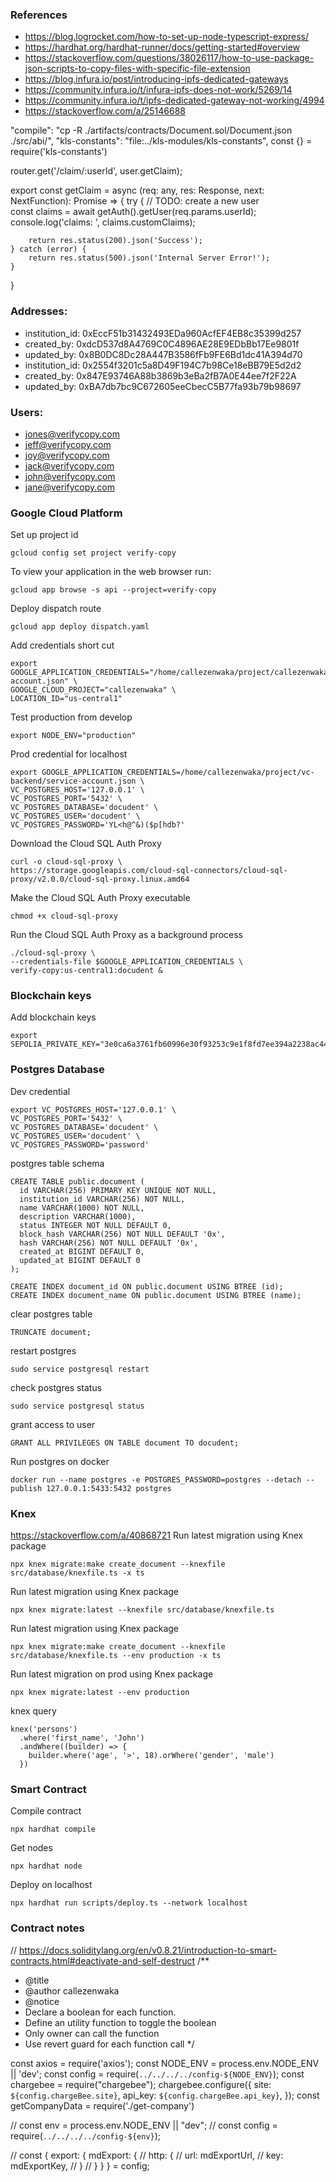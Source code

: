 ### References
- https://blog.logrocket.com/how-to-set-up-node-typescript-express/
- https://hardhat.org/hardhat-runner/docs/getting-started#overview
- https://stackoverflow.com/questions/38026117/how-to-use-package-json-scripts-to-copy-files-with-specific-file-extension
- https://blog.infura.io/post/introducing-ipfs-dedicated-gateways
- https://community.infura.io/t/infura-ipfs-does-not-work/5269/14
- https://community.infura.io/t/ipfs-dedicated-gateway-not-working/4994
- https://stackoverflow.com/a/25146688

"compile": "cp -R ./artifacts/contracts/Document.sol/Document.json ./src/abi/",
"kls-constants": "file:../kls-modules/kls-constants",
const {} = require('kls-constants')

router.get('/claim/:userId', user.getClaim);

export const getClaim = async (req: any, res: Response, next: NextFunction): Promise<object> => {
  try {
    // TODO: create a new user    
    const claims = await getAuth().getUser(req.params.userId);
    console.log('claims: ', claims.customClaims);

		return res.status(200).json('Success');
	} catch (error) {
		return res.status(500).json('Internal Server Error!');
	}
}


### Addresses:
- institution_id: 0xEccF51b31432493EDa960AcfEF4EB8c35399d257
- created_by: 0xdcD537d8A4769C0C4896AE28E9EDbBb17Ee9801f
- updated_by: 0x8B0DC8Dc28A447B3586fFb9FE6Bd1dc41A394d70
- institution_id: 0x2554f3201c5a8D49F194C7b98Ce18eBB79E5d2d2
- created_by: 0x847E93746A88b3869b3eBa2fB7A0E44ee7f2F22A
- updated_by: 0xBA7db7bc9C672605eeCbecC5B77fa93b79b98697

### Users:
- jones@verifycopy.com
- jeff@verifycopy.com
- joy@verifycopy.com
- jack@verifycopy.com
- john@verifycopy.com
- jane@verifycopy.com

### Google Cloud Platform
Set up project id
```
gcloud config set project verify-copy
```

To view your application in the web browser run:
```
gcloud app browse -s api --project=verify-copy
```

Deploy dispatch route
```
gcloud app deploy dispatch.yaml
```

Add credentials short cut
```
export GOOGLE_APPLICATION_CREDENTIALS="/home/callezenwaka/project/callezenwaka/backend/service-account.json" \
GOOGLE_CLOUD_PROJECT="callezenwaka" \
LOCATION_ID="us-central1"
```

Test production from develop
```
export NODE_ENV="production"
```

Prod credential for localhost
```
export GOOGLE_APPLICATION_CREDENTIALS=/home/callezenwaka/project/vc-backend/service-account.json \
VC_POSTGRES_HOST='127.0.0.1' \
VC_POSTGRES_PORT='5432' \
VC_POSTGRES_DATABASE='docudent' \
VC_POSTGRES_USER='docudent' \
VC_POSTGRES_PASSWORD='YL<h@^&)($p[hdb?'
```

Download the Cloud SQL Auth Proxy
```
curl -o cloud-sql-proxy \
https://storage.googleapis.com/cloud-sql-connectors/cloud-sql-proxy/v2.0.0/cloud-sql-proxy.linux.amd64
```

Make the Cloud SQL Auth Proxy executable
```
chmod +x cloud-sql-proxy
```

Run the Cloud SQL Auth Proxy as a background process
```
./cloud-sql-proxy \
--credentials-file $GOOGLE_APPLICATION_CREDENTIALS \
verify-copy:us-central1:docudent &
```

### Blockchain keys
Add blockchain keys
```
export SEPOLIA_PRIVATE_KEY="3e0ca6a3761fb60996e30f93253c9e1f8fd7ee394a2238ac448799acc838dcdd"
```

### Postgres Database
Dev credential
```
export VC_POSTGRES_HOST='127.0.0.1' \
VC_POSTGRES_PORT='5432' \
VC_POSTGRES_DATABASE='docudent' \
VC_POSTGRES_USER='docudent' \
VC_POSTGRES_PASSWORD='password'
```
postgres table schema
```
CREATE TABLE public.document (
  id VARCHAR(256) PRIMARY KEY UNIQUE NOT NULL,
  institution_id VARCHAR(256) NOT NULL,
  name VARCHAR(1000) NOT NULL,
  description VARCHAR(1000),
  status INTEGER NOT NULL DEFAULT 0,
  block_hash VARCHAR(256) NOT NULL DEFAULT '0x',
  hash VARCHAR(256) NOT NULL DEFAULT '0x',
  created_at BIGINT DEFAULT 0,
  updated_at BIGINT DEFAULT 0
);

CREATE INDEX document_id ON public.document USING BTREE (id);
CREATE INDEX document_name ON public.document USING BTREE (name);
```

clear postgres table
```
TRUNCATE document;
```

restart postgres
```
sudo service postgresql restart
```

check postgres status
```
sudo service postgresql status
```

grant access to user
```
GRANT ALL PRIVILEGES ON TABLE document TO docudent;
```

Run postgres on docker
```
docker run --name postgres -e POSTGRES_PASSWORD=postgres --detach --publish 127.0.0.1:5433:5432 postgres
```

### Knex 
https://stackoverflow.com/a/40868721
Run latest migration using Knex package
```
npx knex migrate:make create_document --knexfile src/database/knexfile.ts -x ts
```

Run latest migration using Knex package
```
npx knex migrate:latest --knexfile src/database/knexfile.ts
```

Run latest migration using Knex package
```
npx knex migrate:make create_document --knexfile src/database/knexfile.ts --env production -x ts
```

Run latest migration on prod using Knex package
```
npx knex migrate:latest --env production
```

knex query
```
knex('persons')
  .where('first_name', 'John')
  .andWhere((builder) => {
    builder.where('age', '>', 18).orWhere('gender', 'male')
  })
```

### Smart Contract
Compile contract
```
npx hardhat compile
```

Get nodes
```
npx hardhat node
```

Deploy on localhost
```
npx hardhat run scripts/deploy.ts --network localhost
```
### Contract notes
// https://docs.soliditylang.org/en/v0.8.21/introduction-to-smart-contracts.html#deactivate-and-self-destruct
/**
 * @title 
 * @author callezenwaka
 * @notice 
 * Declare a boolean for each function.
 * Define an utility function to toggle the boolean
 * Only owner can call the function
 * Use revert guard for each function call
 */

 const axios = require('axios');
const NODE_ENV = process.env.NODE_ENV || 'dev';
const config = require(`../../../../config-${NODE_ENV}`);
const chargebee = require("chargebee");
chargebee.configure({
  site: `${config.chargeBee.site}`,
  api_key: `${config.chargeBee.api_key}`,
});
const getCompanyData = require('./get-company')

// const env = process.env.NODE_ENV || "dev";
// const config = require(`../../../../config-${env}`);

// const { export: { mdExport: {
//   http: {
//     url: mdExportUrl,
//     key: mdExportKey,
//   }
// } } } = config;